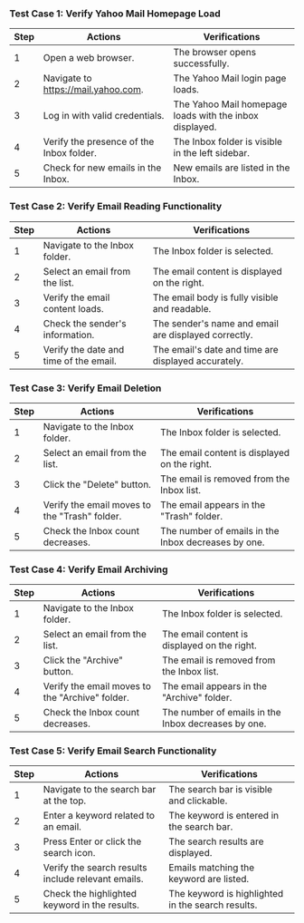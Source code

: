 ### Test Case 1: Verify Yahoo Mail Homepage Load
| Step | Actions | Verifications |
|------|---------|---------------|
| 1 | Open a web browser. | The browser opens successfully. |
| 2 | Navigate to https://mail.yahoo.com. | The Yahoo Mail login page loads. |
| 3 | Log in with valid credentials. | The Yahoo Mail homepage loads with the inbox displayed. |
| 4 | Verify the presence of the Inbox folder. | The Inbox folder is visible in the left sidebar. |
| 5 | Check for new emails in the Inbox. | New emails are listed in the Inbox. |

### Test Case 2: Verify Email Reading Functionality
| Step | Actions | Verifications |
|------|---------|---------------|
| 1 | Navigate to the Inbox folder. | The Inbox folder is selected. |
| 2 | Select an email from the list. | The email content is displayed on the right. |
| 3 | Verify the email content loads. | The email body is fully visible and readable. |
| 4 | Check the sender's information. | The sender's name and email are displayed correctly. |
| 5 | Verify the date and time of the email. | The email's date and time are displayed accurately. |

### Test Case 3: Verify Email Deletion
| Step | Actions | Verifications |
|------|---------|---------------|
| 1 | Navigate to the Inbox folder. | The Inbox folder is selected. |
| 2 | Select an email from the list. | The email content is displayed on the right. |
| 3 | Click the "Delete" button. | The email is removed from the Inbox list. |
| 4 | Verify the email moves to the "Trash" folder. | The email appears in the "Trash" folder. |
| 5 | Check the Inbox count decreases. | The number of emails in the Inbox decreases by one. |

### Test Case 4: Verify Email Archiving
| Step | Actions | Verifications |
|------|---------|---------------|
| 1 | Navigate to the Inbox folder. | The Inbox folder is selected. |
| 2 | Select an email from the list. | The email content is displayed on the right. |
| 3 | Click the "Archive" button. | The email is removed from the Inbox list. |
| 4 | Verify the email moves to the "Archive" folder. | The email appears in the "Archive" folder. |
| 5 | Check the Inbox count decreases. | The number of emails in the Inbox decreases by one. |

### Test Case 5: Verify Email Search Functionality
| Step | Actions | Verifications |
|------|---------|---------------|
| 1 | Navigate to the search bar at the top. | The search bar is visible and clickable. |
| 2 | Enter a keyword related to an email. | The keyword is entered in the search bar. |
| 3 | Press Enter or click the search icon. | The search results are displayed. |
| 4 | Verify the search results include relevant emails. | Emails matching the keyword are listed. |
| 5 | Check the highlighted keyword in the results. | The keyword is highlighted in the search results. |
